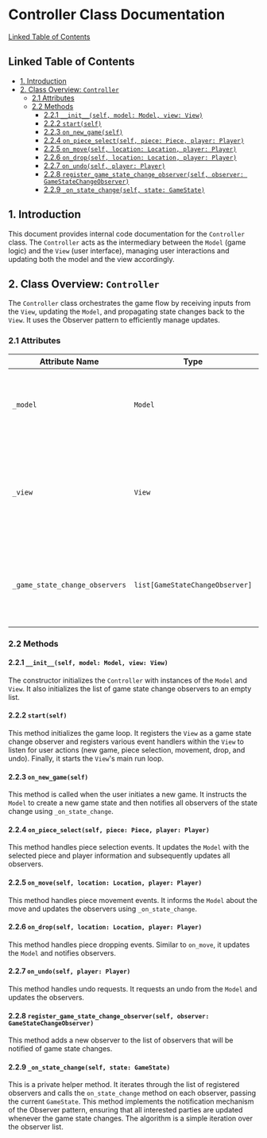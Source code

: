 # Controller Class Documentation

[Linked Table of Contents](#linked-table-of-contents)

## Linked Table of Contents

* [1. Introduction](#1-introduction)
* [2. Class Overview: `Controller`](#2-class-overview-controller)
    * [2.1 Attributes](#21-attributes)
    * [2.2 Methods](#22-methods)
        * [2.2.1 `__init__(self, model: Model, view: View)`](#221-__init__self-model-model-view-view)
        * [2.2.2 `start(self)`](#222-startself)
        * [2.2.3 `on_new_game(self)`](#223-on_new_gameself)
        * [2.2.4 `on_piece_select(self, piece: Piece, player: Player)`](#224-on_piece_selectself-piece-piece-player-player)
        * [2.2.5 `on_move(self, location: Location, player: Player)`](#225-on_moveself-location-location-player-player)
        * [2.2.6 `on_drop(self, location: Location, player: Player)`](#226-on_dropself-location-location-player-player)
        * [2.2.7 `on_undo(self, player: Player)`](#227-on_undosellf-player-player)
        * [2.2.8 `register_game_state_change_observer(self, observer: GameStateChangeObserver)`](#228-register_game_state_change_observerself-observer-gamestatechangeobserver)
        * [2.2.9 `_on_state_change(self, state: GameState)`](#229-_on_state_changeself-state-gamestate)


## 1. Introduction

This document provides internal code documentation for the `Controller` class.  The `Controller` acts as the intermediary between the `Model` (game logic) and the `View` (user interface), managing user interactions and updating both the model and the view accordingly.


## 2. Class Overview: `Controller`

The `Controller` class orchestrates the game flow by receiving inputs from the `View`, updating the `Model`, and propagating state changes back to the `View`. It uses the Observer pattern to efficiently manage updates.

### 2.1 Attributes

| Attribute Name                     | Type                                     | Description                                                                 |
|--------------------------------------|------------------------------------------|-----------------------------------------------------------------------------|
| `_model`                            | `Model`                                  | Instance of the `Model` class, representing the game's internal state.      |
| `_view`                             | `View`                                   | Instance of the `View` class, responsible for displaying the game and handling user input. |
| `_game_state_change_observers`      | `list[GameStateChangeObserver]`           | A list of observers that are notified whenever the game state changes.       |


### 2.2 Methods

#### 2.2.1 `__init__(self, model: Model, view: View)`

The constructor initializes the `Controller` with instances of the `Model` and `View`. It also initializes the list of game state change observers to an empty list.

#### 2.2.2 `start(self)`

This method initializes the game loop. It registers the `View` as a game state change observer and registers various event handlers within the `View` to listen for user actions (new game, piece selection, movement, drop, and undo). Finally, it starts the `View`'s main run loop.

#### 2.2.3 `on_new_game(self)`

This method is called when the user initiates a new game. It instructs the `Model` to create a new game state and then notifies all observers of the state change using `_on_state_change`.

#### 2.2.4 `on_piece_select(self, piece: Piece, player: Player)`

This method handles piece selection events. It updates the `Model` with the selected piece and player information and subsequently updates all observers.

#### 2.2.5 `on_move(self, location: Location, player: Player)`

This method handles piece movement events. It informs the `Model` about the move and updates the observers using `_on_state_change`.

#### 2.2.6 `on_drop(self, location: Location, player: Player)`

This method handles piece dropping events.  Similar to `on_move`, it updates the `Model` and notifies observers.

#### 2.2.7 `on_undo(self, player: Player)`

This method handles undo requests. It requests an undo from the `Model` and updates the observers.

#### 2.2.8 `register_game_state_change_observer(self, observer: GameStateChangeObserver)`

This method adds a new observer to the list of observers that will be notified of game state changes.

#### 2.2.9 `_on_state_change(self, state: GameState)`

This is a private helper method. It iterates through the list of registered observers and calls the `on_state_change` method on each observer, passing the current `GameState`.  This method implements the notification mechanism of the Observer pattern, ensuring that all interested parties are updated whenever the game state changes.  The algorithm is a simple iteration over the observer list.
